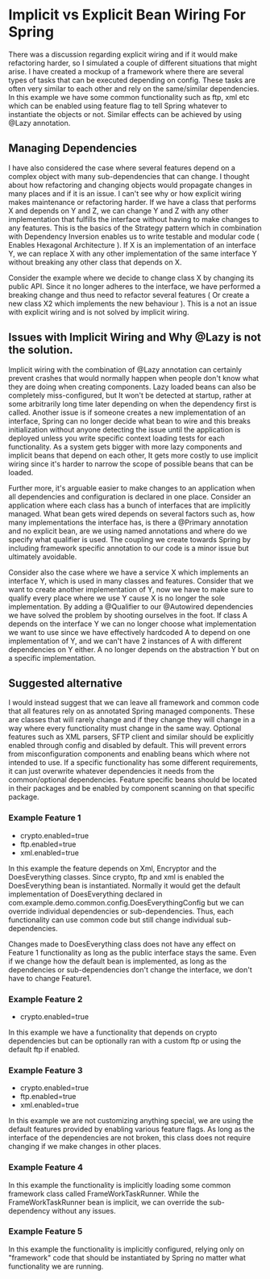 # Implicit vs Explicit Bean Wiring For Spring

There was a discussion regarding explicit wiring and if it would make refactoring harder, so I simulated a couple of
different situations that might arise. I have created a mockup of a framework where there are several types of tasks that can be executed depending on config.
These tasks are often very similar to each other and rely on the same/similar dependencies.
In this example we have some common functionality such as ftp, xml etc which
can be enabled using feature flag to tell Spring whatever to instantiate the objects or not. 
Similar effects can be achieved by using @Lazy annotation.

## Managing Dependencies

I have also considered the case where several features depend on a complex object with many sub-dependencies 
that can change. I thought about how refactoring and changing objects would propagate changes in many places and if it is an issue.
I can't see why or how explicit wiring makes maintenance or refactoring harder. If we have a class that performs X and depends on Y and Z, we can change Y and Z
with any other implementation that fulfills the interface without having to make changes to any features. This is the basics of the Strategy pattern
which in combination with Dependency Inversion enables us to write testable and modular code ( Enables Hexagonal Architecture ). 
If X is an implementation of an interface Y, we can replace X with any other implementation of the same interface Y without breaking any other 
class that depends on X.

Consider the example where we decide to change class X by changing its public API. Since it no longer adheres to the interface, we have
performed a breaking change and thus need to refactor several features ( Or create a new class X2 which implements the new behaviour ).
This is a not an issue with explicit wiring and is not solved by implicit wiring.

## Issues with Implicit Wiring and Why @Lazy is not the solution.

Implicit wiring with the combination of @Lazy annotation can certainly prevent crashes that would normally happen when people don't know
what they are doing when creating components. Lazy loaded beans can also be completely miss-configured, but It won't be detected at startup,
rather at some arbitrarily long time later depending on when the dependency first is called. Another issue is if someone creates a new
implementation of an interface, Spring can no longer decide what bean to wire and this breaks initialization without anyone detecting the issue until
the application is deployed unless you write specific context loading tests for each functionality.
As a system gets bigger with more lazy components and implicit beans that depend on each other, It gets more costly to use implicit wiring since
it's harder to narrow the scope of possible beans that can be loaded. 

Further more, it's arguable easier to make changes to an application when all dependencies and configuration is declared in one place.
Consider an application where each class has a bunch of interfaces that are implicitly managed. What bean gets wired depends on several
factors such as, how many implementations the interface has, is there a @Primary annotation and no explicit bean, are we using named annotations
and where do we specify what qualifier is used. The coupling we create towards Spring by including framework specific annotation to our
code is a minor issue but ultimately avoidable.

Consider also the case where we have a service X which implements an interface Y, which is used in many classes and features. Consider that
we want to create another implementation of Y, now we have to make sure to qualify every place where we use Y cause X is no longer
the sole implementation. By adding a @Qualifier to our @Autowired dependencies we have solved the problem by shooting ourselves in the foot. 
If class A depends on the interface Y we can no longer choose what implementation we want to use since we have effectively hardcoded A to depend
on one implementation of Y, and we can't have 2 instances of A with different dependencies on Y either. A no longer depends on the abstraction
Y but on a specific implementation. 

## Suggested alternative

I would instead suggest that we can leave all framework and common code that all features rely on as annotated Spring managed components.
These are classes that will rarely change and if they change they will change in a way where every functionality must change in the same way.
Optional features such as XML parsers, SFTP client and similar should be explicitly enabled through config and disabled by default.
This will prevent errors from misconfiguration components and enabling beans which where not intended to use.
If a specific functionality has some different requirements, it can just overwrite whatever dependencies it needs from the common/optional dependencies.
Feature specific beans should be located in their packages and be enabled by component scanning on that specific package.


### Example Feature 1

* crypto.enabled=true
* ftp.enabled=true
* xml.enabled=true

In this example the feature depends on Xml, Encryptor and the DoesEverything classes.
Since crypto, ftp and xml is enabled the DoesEverything bean is instantiated.
Normally it would get the default implementation of DoesEverything declared in com.example.demo.common.config.DoesEverythingConfig but we can override individual dependencies or sub-dependencies.
Thus, each functionality can use common code but still change individual sub-dependencies.

Changes made to DoesEverything class does not have any effect on Feature 1 functionality as long as the
public interface stays the same. Even if we change how the default bean is implemented, as long as the dependencies
or sub-dependencies don't change the interface, we don't have to change Feature1. 

### Example Feature 2

* crypto.enabled=true

In this example we have a functionality that depends on crypto dependencies but can be optionally ran with a custom
ftp or using the default ftp if enabled. 

### Example Feature 3

* crypto.enabled=true
* ftp.enabled=true
* xml.enabled=true

In this example we are not customizing anything special, we are using the
default features provided by enabling various feature flags. As long as the interface of the
dependencies are not broken, this class does not require changing if we make changes in other places.

### Example Feature 4

In this example the functionality is implicitly loading some common framework class called FrameWorkTaskRunner. While the FrameWorkTaskRunner bean is implicit,
we can override the sub-dependency without any issues.

### Example Feature 5

In this example the functionality is implicitly configured, relying only on "framework" code that should be instantiated by Spring no matter
what functionality we are running.
